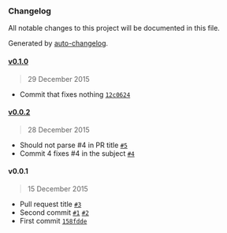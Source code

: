 ### Changelog
All notable changes to this project will be documented in this file.

Generated by [auto-changelog](https://github.com/CookPete/auto-changelog).

#### [v0.1.0](https://github.com/user/repo/compare/v0.0.2...v0.1.0)
> 29 December 2015
- Commit that fixes nothing [`12c0624`](https://github.com/user/repo/commit/12c0624e7e419a70bd5f3b403d7e0bd8f23ec617)

#### [v0.0.2](https://github.com/user/repo/compare/v0.0.1...v0.0.2)
> 28 December 2015
- Should not parse #4 in PR title [`#5`](https://github.com/user/repo/pulls/5)
- Commit 4 fixes #4 in the subject [`#4`](https://github.com/user/repo/issues/4) 

#### v0.0.1
> 15 December 2015
- Pull request title [`#3`](https://github.com/user/repo/pulls/3)
- Second commit [`#1`](https://github.com/user/repo/issues/1) [`#2`](https://github.com/user/repo/issues/2) 
- First commit [`158fdde`](https://github.com/user/repo/commit/158fdde54b6188c9f9ca3034e9cb5bcc3fe3ff69)

